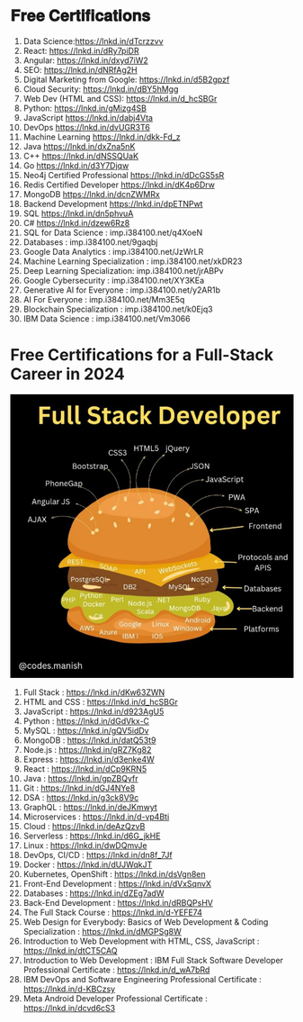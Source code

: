 # 𝐅𝐫𝐞𝐞 𝐂𝐞𝐫𝐭𝐢𝐟𝐢𝐜𝐚𝐭𝐢𝐨𝐧𝐬

1. Data Science:https://lnkd.in/dTcrzzvv
2. React: https://lnkd.in/dRy7piDR
3. Angular: https://lnkd.in/dxyd7iW2
4. SEO: https://lnkd.in/dNRfAg2H
5. Digital Marketing from Google: https://lnkd.in/d5B2gpzf
6. Cloud Security: https://lnkd.in/dBY5hMgg
7. Web Dev (HTML and CSS): https://lnkd.in/d_hcSBGr
8. Python: https://lnkd.in/gMizg4SB
9. JavaScript https://lnkd.in/dabj4Vta
10. DevOps https://lnkd.in/dvUGR3T6
11. Machine Learning https://lnkd.in/dkk-Fd_z
12. Java https://lnkd.in/dxZna5nK
13. C++ https://lnkd.in/dNSSQUaK
14. Go https://lnkd.in/d3Y7Djqw
15. Neo4j Certified Professional https://lnkd.in/dDcGS5sR
16. Redis Certified Developer https://lnkd.in/dK4p6Drw
17. MongoDB https://lnkd.in/dcnZWMRx
18. Backend Development https://lnkd.in/dpETNPwt
19. SQL https://lnkd.in/dn5phvuA
20. C# https://lnkd.in/dzew6Rz8
21. SQL for Data Science : imp.i384100.net/q4XoeN
22. Databases : imp.i384100.net/9gaqbj
23. Google Data Analytics : imp.i384100.net/JzWrLR
24. Machine Learning Specialization : imp.i384100.net/xkDR23
25. Deep Learning Specialization: imp.i384100.net/jrABPv
26. Google Cybersecurity : imp.i384100.net/XY3KEa
27. Generative AI for Everyone : imp.i384100.net/y2AR1b
28. AI For Everyone : imp.i384100.net/Mm3E5q
29. Blockchain Specialization : imp.i384100.net/k0Ejq3
30. IBM Data Science : imp.i384100.net/Vm3066

# Free Certifications for a Full-Stack Career in 2024

![Banner](../images/FullstackCafe.jpeg)

1. Full Stack : https://lnkd.in/dKw63ZWN
2. HTML and CSS : https://lnkd.in/d_hcSBGr
3. JavaScript : https://lnkd.in/d923AgU5
4. Python : https://lnkd.in/dGdVkx-C
5. MySQL : https://lnkd.in/gQV5idDv
6. MongoDB : https://lnkd.in/datQ53t9
7. Node.js : https://lnkd.in/gRZ7Kg82
8. Express : https://lnkd.in/d3enke4W
9. React : https://lnkd.in/dCp9KRN5
10. Java : https://lnkd.in/gpZBQyfr
11. Git : https://lnkd.in/dGJ4NYe8
12. DSA : https://lnkd.in/g3ck8V9c
13. GraphQL : https://lnkd.in/deJKmwyt
14. Microservices : https://lnkd.in/d-vp4Bti
15. Cloud : https://lnkd.in/deAzQzvB
16. Serverless : https://lnkd.in/d6G_jkHE
17. Linux : https://lnkd.in/dwDQmvJe
18. DevOps, CI/CD : https://lnkd.in/dn8f_7Jf
19. Docker : https://lnkd.in/dUJWqkJT
20. Kubernetes, OpenShift : https://lnkd.in/dsVgn8en
21. Front-End Development : https://lnkd.in/dVxSqnvX
22. Databases : https://lnkd.in/dZEg7adW
23. Back-End Development : https://lnkd.in/dRBQPsHV
24. The Full Stack Course : https://lnkd.in/d-YEFE74
25. Web Design for Everybody: Basics of Web Development & Coding Specialization : https://lnkd.in/dMGPSg8W
26. Introduction to Web Development with HTML, CSS, JavaScript : https://lnkd.in/dtCT5CAQ
27. Introduction to Web Development :  IBM Full Stack Software Developer Professional Certificate : https://lnkd.in/d_wA7bRd
29. IBM DevOps and Software Engineering Professional Certificate : https://lnkd.in/d-KBCzsy
30. Meta Android Developer Professional Certificate : https://lnkd.in/dcvd6cS3